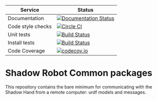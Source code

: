 |     Service       |  Status  |
| ----------------- | -------- |
| Documentation     | [![Documentation Status](https://readthedocs.org/projects/shadow-robots-common-packages/badge/?version=latest)](http://shadow-robots-common-packages.readthedocs.org/) |
| Code style checks | [![Circle CI](https://circleci.com/gh/shadow-robot/sr_common.svg?style=shield)](https://circleci.com/gh/shadow-robot/sr_common) |
| Unit tests        | [![Build Status](https://img.shields.io/shippable/55dee4e31895ca4474102f2e.svg)](https://app.shippable.com/projects/55dee4e31895ca4474102f2e) |
| Install tests     | [![Build Status](https://semaphoreci.com/api/v1/projects/0d437517-338d-45e9-b1f3-dfacd9a577b8/523847/shields_badge.svg)](https://semaphoreci.com/ugo/sr_common) |
| Code Coverage     | [![codecov.io](https://img.shields.io/codecov/c/shadow-robot/sr_vision/coverage.svg)](http://codecov.io/github/shadow-robot/sr_vision?branch=indigo-devel) |

# Shadow Robot Common packages
This repository contains the bare minimum for communicating with the Shadow Hand from a remote computer: urdf models and messages.

